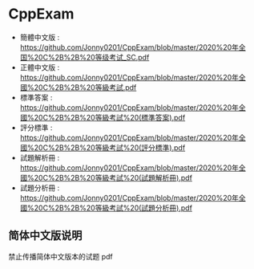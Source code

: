 # CppExam

- 簡體中文版 : <https://github.com/Jonny0201/CppExam/blob/master/2020%20年全国%20C%2B%2B%20等级考试_SC.pdf>
- 正體中文版 : <https://github.com/Jonny0201/CppExam/blob/master/2020%20年全國%20C%2B%2B%20等級考試.pdf>
- 標準答案 : <https://github.com/Jonny0201/CppExam/blob/master/2020%20年全國%20C%2B%2B%20等級考試%20(標準答案).pdf>
- 評分標準 : <https://github.com/Jonny0201/CppExam/blob/master/2020%20年全國%20C%2B%2B%20等級考試%20(評分標準).pdf>
- 試題解析冊 : <https://github.com/Jonny0201/CppExam/blob/master/2020%20年全國%20C%2B%2B%20等級考試%20(試題解析冊).pdf>
- 試題分析冊 : <https://github.com/Jonny0201/CppExam/blob/master/2020%20年全國%20C%2B%2B%20等級考試%20(試題分析冊).pdf>

## 简体中文版说明

禁止传播简体中文版本的试题 pdf
